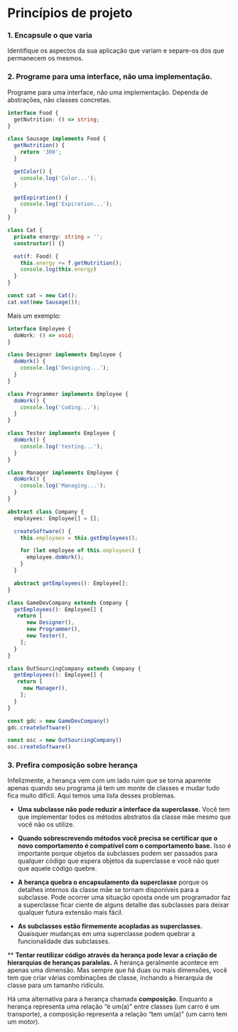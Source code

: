 # Princípios de projeto

### 1. Encapsule o que varia

Identifique os aspectos da sua aplicação que variam e separe-os dos que permanecem os mesmos. 

### 2. Programe para uma interface, não uma implementação.

Programe para uma interface, não uma implementação. Dependa de abstrações, não classes concretas.

```ts
interface Food {
  getNutrition: () => string;
}

class Sausage implements Food {
  getNutrition() {
    return '300';
  }

  getColor() {
    console.log('Color...');
  }

  getExpiration() {
    console.log('Expiration...');
  }
}

class Cat {
  private energy: string = '';
  constructor() {}

  eat(f: Food) {
    this.energy += f.getNutrition();
    console.log(this.energy)
  }
}

const cat = new Cat();
cat.eat(new Sausage());
```

Mais um exemplo:

```ts
interface Employee {
  doWork: () => void;
}

class Designer implements Employee {
  doWork() {
    console.log('Designing...');
  }
}

class Programmer implements Employee {
  doWork() {
    console.log('Coding...');
  }
}

class Tester implements Employee {
  doWork() {
    console.log('testing...');
  }
}

class Manager implements Employee {
  doWork() {
    console.log('Managing...');
  }
}

abstract class Company {
  employees: Employee[] = [];

  createSoftware() {
    this.employees = this.getEmployees();

    for (let employee of this.employees) {
      employee.doWork();
    }
  }

  abstract getEmployees(): Employee[];
}

class GameDevCompany extends Company {
  getEmployees(): Employee[] {
   return [
      new Designer(),
      new Programmer(),
      new Tester(),
    ];
  }
}

class OutSourcingCompany extends Company {
  getEmployees(): Employee[] {
   return [
     new Manager(),
    ];
  }
}

const gdc = new GameDevCompany()
gdc.createSoftware()

const osc = new OutSourcingCompany()
osc.createSoftware()
```

### 3. Prefira composição sobre herança

Infelizmente, a herança vem com um lado ruim que se torna aparente apenas quando seu programa já tem um monte de classes e mudar tudo fica muito difícil. Aqui temos uma lista desses problemas.

* **Uma subclasse não pode reduzir a interface da superclasse.** Você tem que implementar todos os métodos abstratos da
classe mãe mesmo que você não os utilize.

* **Quando sobrescrevendo métodos você precisa se certificar que o novo comportamento é compatível com o comportamento base.** Isso é importante porque objetos da subclasses podem ser passados para qualquer código que espera objetos da superclasse e você não quer que aquele código quebre.

* **A herança quebra o encapsulamento da superclasse** porque os detalhes internos da classe mãe se tornam disponíveis para a
subclasse. Pode ocorrer uma situação oposta onde um programador faz a superclasse ficar ciente de alguns detalhe das subclasses para deixar qualquer futura extensão mais fácil.

* **As subclasses estão firmemente acopladas as superclasses.** Quaisquer mudanças em uma superclasse podem quebrar a funcionalidade das subclasses.

** **Tentar reutilizar código através da herança pode levar a criação de hierarquias de heranças paralelas.** A herança geralmente acontece em apenas uma dimensão. Mas sempre que há duas ou mais dimensões, você tem que criar várias combinações de classe, inchando a hierarquia de classe para um tamanho ridículo.

Há uma alternativa para a herança chamada **composição**. Enquanto a herança representa uma relação “é um(a)” entre classes (um carro é um transporte), a composição representa a relação “tem um(a)” (um carro tem um motor).
